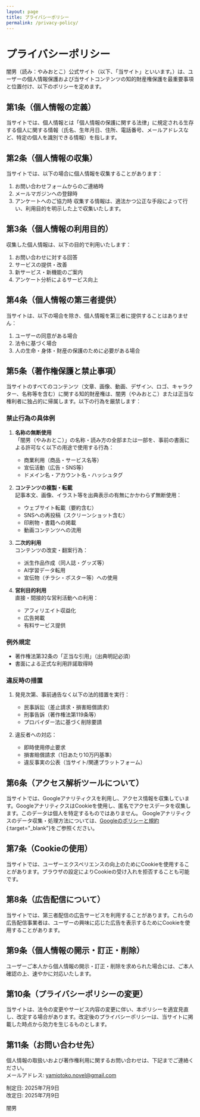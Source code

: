 ```yaml
---
layout: page
title: プライバシーポリシー
permalink: /privacy-policy/
---
```


# プライバシーポリシー

闇男（読み：やみおとこ）公式サイト（以下、「当サイト」といいます。）は、ユーザーの個人情報保護および当サイトコンテンツの知的財産権保護を最重要事項と位置付け、以下のポリシーを定めます。

## 第1条（個人情報の定義）
当サイトでは、個人情報とは「個人情報の保護に関する法律」に規定される生存する個人に関する情報（氏名、生年月日、住所、電話番号、メールアドレスなど、特定の個人を識別できる情報）を指します。

## 第2条（個人情報の収集）
当サイトでは、以下の場合に個人情報を収集することがあります：
1. お問い合わせフォームからのご連絡時
2. メールマガジンへの登録時
3. アンケートへのご協力時
収集する情報は、適法かつ公正な手段によって行い、利用目的を明示した上で収集いたします。

## 第3条（個人情報の利用目的）
収集した個人情報は、以下の目的で利用いたします：
1. お問い合わせに対する回答
2. サービスの提供・改善
3. 新サービス・新機能のご案内
4. アンケート分析によるサービス向上

## 第4条（個人情報の第三者提供）
当サイトは、以下の場合を除き、個人情報を第三者に提供することはありません：
1. ユーザーの同意がある場合
2. 法令に基づく場合
3. 人の生命・身体・財産の保護のために必要がある場合

## 第5条（著作権保護と禁止事項）
当サイトのすべてのコンテンツ（文章、画像、動画、デザイン、ロゴ、キャラクター、名称等を含む）に関する知的財産権は、闇男（やみおとこ）または正当な権利者に独占的に帰属します。以下の行為を厳禁します：

### 禁止行為の具体例
1. **名称の無断使用**  
   「闇男（やみおとこ）」の名称・読み方の全部または一部を、事前の書面による許可なく以下の用途で使用する行為：
   - 商業利用（商品・サービス名等）
   - 宣伝活動（広告・SNS等）
   - ドメイン名・アカウント名・ハッシュタグ

2. **コンテンツの複製・転載**  
   記事本文、画像、イラスト等を出典表示の有無にかかわらず無断使用：
   - ウェブサイト転載（要約含む）
   - SNSへの再投稿（スクリーンショット含む）
   - 印刷物・書籍への掲載
   - 動画コンテンツへの流用

3. **二次的利用**  
   コンテンツの改変・翻案行為：
   - 派生作品作成（同人誌・グッズ等）
   - AI学習データ転用
   - 宣伝物（チラシ・ポスター等）への使用

4. **営利目的利用**  
   直接・間接的な営利活動への利用：
   - アフィリエイト収益化
   - 広告掲載
   - 有料サービス提供

### 例外規定
   - 著作権法第32条の「正当な引用」（出典明記必須）
   - 書面による正式な利用許諾取得時

### 違反時の措置
1. 発見次第、事前通告なく以下の法的措置を実行：
   - 民事訴訟（差止請求・損害賠償請求）
   - 刑事告訴（著作権法第119条等）
   - プロバイダー法に基づく削除要請

2. 違反者への対応：
   - 即時使用停止要求
   - 損害賠償請求（1日あたり10万円基準）
   - 違反事実の公表（当サイト/関連プラットフォーム）

## 第6条（アクセス解析ツールについて）
当サイトでは、Googleアナリティクスを利用し、アクセス情報を収集しています。GoogleアナリティクスはCookieを使用し、匿名でアクセスデータを収集します。このデータは個人を特定するものではありません。
Googleアナリティクスのデータ収集・処理方法については、[Googleのポリシーと規約](https://policies.google.com/technologies/partner-sites?hl=ja){:target="_blank"}をご参照ください。

## 第7条（Cookieの使用）
当サイトでは、ユーザーエクスペリエンスの向上のためにCookieを使用することがあります。ブラウザの設定によりCookieの受け入れを拒否することも可能です。

## 第8条（広告配信について）
当サイトでは、第三者配信の広告サービスを利用することがあります。これらの広告配信事業者は、ユーザーの興味に応じた広告を表示するためにCookieを使用することがあります。

## 第9条（個人情報の開示・訂正・削除）
ユーザーご本人から個人情報の開示・訂正・削除を求められた場合には、ご本人確認の上、速やかに対応いたします。

## 第10条（プライバシーポリシーの変更）
当サイトは、法令の変更やサービス内容の変更に伴い、本ポリシーを適宜見直し、改定する場合があります。改定後のプライバシーポリシーは、当サイトに掲載した時点から効力を生じるものとします。

## 第11条（お問い合わせ先）
個人情報の取扱いおよび著作権利用に関するお問い合わせは、下記までご連絡ください。<br>
メールアドレス: yamiotoko.novel@gmail.com

制定日: 2025年7月9日  
改定日: 2025年7月9日

闇男